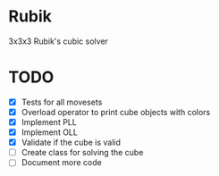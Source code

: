 # Rubik
3x3x3 Rubik's cubic solver

# TODO
- [x] Tests for all movesets
- [x] Overload operator to print cube objects with colors
- [x] Implement PLL
- [x] Implement OLL
- [x] Validate if the cube is valid
- [ ] Create class for solving the cube
- [ ] Document more code

